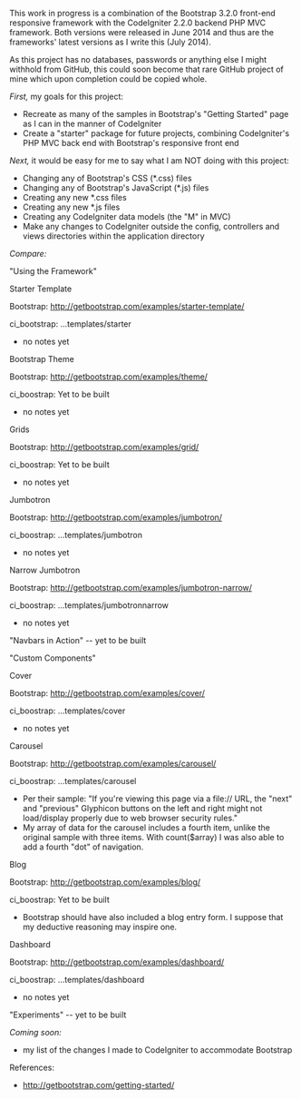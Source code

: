 This work in progress is a combination of the Bootstrap 3.2.0 front-end
responsive framework with the CodeIgniter 2.2.0 backend PHP MVC framework. Both
versions were released in June 2014 and thus are the frameworks' latest
versions as I write this (July 2014).

As this project has no databases, passwords or anything else I might withhold
from GitHub, this could soon become that rare GitHub project of mine which upon
completion could be copied whole.

*First,* my goals for this project:
- Recreate as many of the samples in Bootstrap's "Getting Started" page as I can
in the manner of CodeIgniter
- Create a "starter" package for future projects, combining CodeIgniter's PHP
MVC back end with Bootstrap's responsive front end

*Next,* it would be easy for me to say what I am NOT doing with this project:
- Changing any of Bootstrap's CSS (*.css) files
- Changing any of Bootstrap's JavaScript (*.js) files
- Creating any new *.css files
- Creating any new *.js files
- Creating any CodeIgniter data models (the "M" in MVC)
- Make any changes to CodeIgniter outside the config, controllers and views
directories within the application directory

*Compare:*

"Using the Framework"

Starter Template

Bootstrap: http://getbootstrap.com/examples/starter-template/

ci_bootstrap: ...templates/starter
- no notes yet

Bootstrap Theme

Bootstrap: http://getbootstrap.com/examples/theme/

ci_boostrap: Yet to be built
- no notes yet

Grids

Bootstrap: http://getbootstrap.com/examples/grid/

ci_boostrap: Yet to be built
- no notes yet

Jumbotron

Bootstrap: http://getbootstrap.com/examples/jumbotron/

ci_boostrap: ...templates/jumbotron
- no notes yet

Narrow Jumbotron

Bootstrap: http://getbootstrap.com/examples/jumbotron-narrow/

ci_boostrap: ...templates/jumbotronnarrow
- no notes yet

"Navbars in Action" -- yet to be built

"Custom Components"

Cover

Bootstrap: http://getbootstrap.com/examples/cover/

ci_boostrap: ...templates/cover
- no notes yet

Carousel

Bootstrap: http://getbootstrap.com/examples/carousel/

ci_boostrap: ...templates/carousel
- Per their sample: "If you're viewing this page via a file:// URL, the "next"
and "previous" Glyphicon buttons on the left and right might not load/display
properly due to web browser security rules."
- My array of data for the carousel includes a fourth item, unlike the original
sample with three items. With count($array) I was also able to add a fourth
"dot" of navigation.

Blog

Bootstrap: http://getbootstrap.com/examples/blog/

ci_boostrap: Yet to be built
- Bootstrap should have also included a blog entry form. I suppose that my
deductive reasoning may inspire one.

Dashboard

Bootstrap: http://getbootstrap.com/examples/dashboard/

ci_boostrap: ...templates/dashboard
- no notes yet

"Experiments" -- yet to be built

*Coming soon:*
- my list of the changes I made to CodeIgniter to accommodate Bootstrap

References:
- http://getbootstrap.com/getting-started/ 